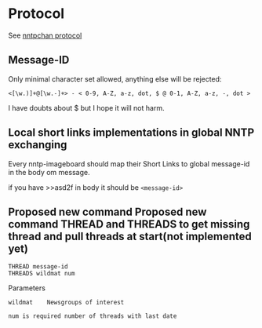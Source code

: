Protocol
==========
See [nntpchan protocol](https://github.com/majestrate/nntpchan/blob/master/doc/developer/protocol.md)

Message-ID
-----------
Only minimal character set allowed, anything else will be rejected:

```<[\w.)]+@[\w.-]+> - < 0-9, A-Z, a-z, dot, $ @ 0-1, A-Z, a-z, -, dot >```

I have doubts about $ but I hope it will not harm.

Local short links implementations in global NNTP exchanging
-----------
Every nntp-imageboard should map their Short Links to global message-id in the body om message.

if you have >>asd2f in body it should be ```<message-id>```

Proposed new command Proposed new command THREAD and THREADS to get missing thread and pull threads at start(not implemented yet)
-----------
```
THREAD message-id
THREADS wildmat num
```
Parameters

	wildmat    Newsgroups of interest
	
	num is required number of threads with last date
